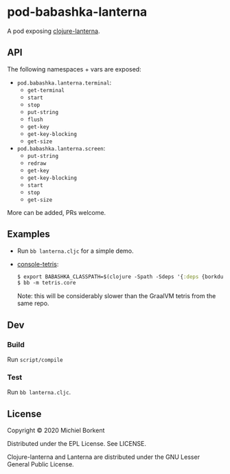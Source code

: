 # pod-babashka-lanterna

A pod exposing [clojure-lanterna](https://github.com/babashka/clojure-lanterna).

## API

The following namespaces + vars are exposed:

- `pod.babashka.lanterna.terminal`:
  - `get-terminal`
  - `start`
  - `stop`
  - `put-string`
  - `flush`
  - `get-key`
  - `get-key-blocking`
  - `get-size`
- `pod.babashka.lanterna.screen`:
  - `put-string`
  - `redraw`
  - `get-key`
  - `get-key-blocking`
  - `start`
  - `stop`
  - `get-size`

More can be added, PRs welcome.

## Examples

- Run `bb lanterna.cljc` for a simple demo.
- [console-tetris](https://github.com/borkdude/console-tetris):

  ``` clojure
  $ export BABASHKA_CLASSPATH=$(clojure -Spath -Sdeps '{:deps {borkdude/console-tetris {:git/url "https://github.com/borkdude/console-tetris" :deps/manifest :deps :sha "f2b8388b160b0326d72a7f18785687175910504f"}}}')
  $ bb -m tetris.core
  ```

  Note: this will be considerably slower than the GraalVM tetris from the same repo.

## Dev

### Build

Run `script/compile`

### Test

Run `bb lanterna.cljc`.

## License

Copyright © 2020 Michiel Borkent

Distributed under the EPL License. See LICENSE.

Clojure-lanterna and Lanterna are distributed under the GNU Lesser General Public License.

